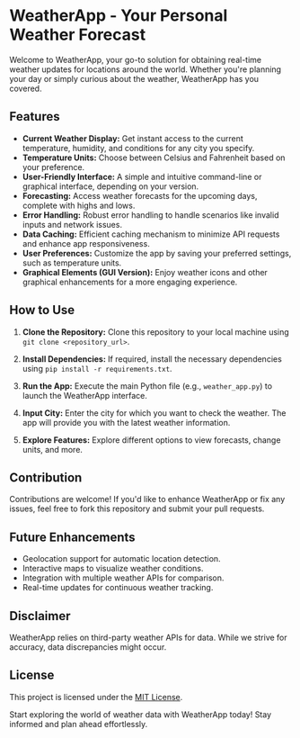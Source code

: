 # WeatherApp - Your Personal Weather Forecast

Welcome to WeatherApp, your go-to solution for obtaining real-time weather updates for locations around the world. Whether you're planning your day or simply curious about the weather, WeatherApp has you covered.

## Features

- **Current Weather Display:** Get instant access to the current temperature, humidity, and conditions for any city you specify.
- **Temperature Units:** Choose between Celsius and Fahrenheit based on your preference.
- **User-Friendly Interface:** A simple and intuitive command-line or graphical interface, depending on your version.
- **Forecasting:** Access weather forecasts for the upcoming days, complete with highs and lows.
- **Error Handling:** Robust error handling to handle scenarios like invalid inputs and network issues.
- **Data Caching:** Efficient caching mechanism to minimize API requests and enhance app responsiveness.
- **User Preferences:** Customize the app by saving your preferred settings, such as temperature units.
- **Graphical Elements (GUI Version):** Enjoy weather icons and other graphical enhancements for a more engaging experience.

## How to Use

1. **Clone the Repository:** Clone this repository to your local machine using `git clone <repository_url>`.

2. **Install Dependencies:** If required, install the necessary dependencies using `pip install -r requirements.txt`.

3. **Run the App:** Execute the main Python file (e.g., `weather_app.py`) to launch the WeatherApp interface.

4. **Input City:** Enter the city for which you want to check the weather. The app will provide you with the latest weather information.

5. **Explore Features:** Explore different options to view forecasts, change units, and more.

## Contribution

Contributions are welcome! If you'd like to enhance WeatherApp or fix any issues, feel free to fork this repository and submit your pull requests.

## Future Enhancements

- Geolocation support for automatic location detection.
- Interactive maps to visualize weather conditions.
- Integration with multiple weather APIs for comparison.
- Real-time updates for continuous weather tracking.

## Disclaimer

WeatherApp relies on third-party weather APIs for data. While we strive for accuracy, data discrepancies might occur.

## License

This project is licensed under the [MIT License](LICENSE).

Start exploring the world of weather data with WeatherApp today! Stay informed and plan ahead effortlessly.
